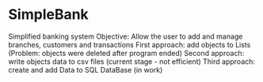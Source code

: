 # SimpleBank
Simplified banking system
Objective: Allow the user to add and manage branches, customers and transactions
First approach: add objects to Lists (Problem: objects were deleted after program ended)
Second approach: write objects data to csv files (current stage - not efficient)
Third approach: create and add Data to SQL DataBase (in work)
